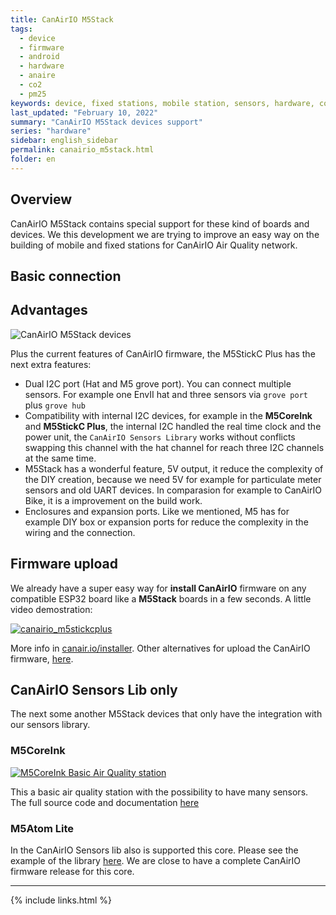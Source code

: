 ```yaml
---
title: CanAirIO M5Stack
tags:
  - device
  - firmware
  - android
  - hardware
  - anaire
  - co2
  - pm25
keywords: device, fixed stations, mobile station, sensors, hardware, co2, pm25, hardware, M5Stack
last_updated: "February 10, 2022"
summary: "CanAirIO M5Stack devices support"
series: "hardware"
sidebar: english_sidebar
permalink: canairio_m5stack.html
folder: en
---
```


## Overview

CanAirIO M5Stack contains special support for these kind of boards and devices. We this development we are trying to improve an easy way on the building of mobile and fixed stations for CanAirIO Air Quality network.  

## Basic connection

## Advantages

![CanAirIO M5Stack devices](/docs/images/m5_devices_collage.jpg)

Plus the current features of CanAirIO firmware, the M5StickC Plus has the next extra features:

- Dual I2C port (Hat and M5 grove port). You can connect multiple sensors. For example one EnvII hat and three sensors via `grove port` plus `grove hub`
- Compatibility with internal I2C devices, for example in the **M5CoreInk** and **M5StickC Plus**, the internal I2C handled the real time clock and the power unit, the `CanAirIO Sensors Library` works without conflicts swapping this channel with the hat channel for reach three I2C channels at the same time.
- M5Stack has a wonderful feature, 5V output, it reduce the complexity of the DIY creation, because we need 5V for example for particulate meter sensors and old UART devices. In comparasion for example to CanAirIO Bike, it is a improvement on the build work.
- Enclosures and expansion ports. Like we mentioned, M5 has for example DIY box or expansion ports for reduce the complexity in the wiring and the connection.

## Firmware upload

We already have a super easy way for **install CanAirIO** firmware on any compatible ESP32 board like a **M5Stack** boards in a few seconds. A little video demostration: 

[![canairio_m5stickcplus](https://user-images.githubusercontent.com/423856/152767232-81c11957-26f0-4a83-bf63-6a4bee41a168.gif)](https://youtu.be/TdX1AZ4PzBA)  

More info in [canair.io/installer](https://canair.io/installer.html).  Other alternatives for upload the CanAirIO firmware, [here](https://canair.io/docs/firmware_upload.html).

## CanAirIO Sensors Lib only

The next some another M5Stack devices that only have the integration with our sensors library.

### M5CoreInk

[![M5CoreInk Basic Air Quality station](/docs/images/m5_coreink_youtube.jpg)](https://www.youtube.com/watch?v=i15iEF47CbY)  

This a basic air quality station with the possibility to have many sensors. The full source code and documentation [here](https://github.com/hpsaturn/co2_m5coreink)

### M5Atom Lite

In the CanAirIO Sensors lib also is supported this core. Please see the example of the library [here](https://github.com/kike-canaries/canairio_sensorlib/tree/master/examples/m5atom). We are close to have a complete CanAirIO firmware release for this core.

---


{% include links.html %}

